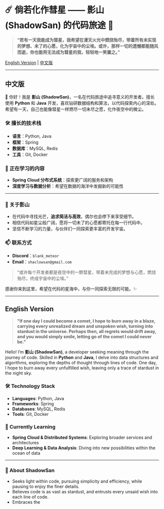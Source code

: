 # ☄️ 倘若化作彗星 —— 影山 (ShadowSan) 的代码旅途 🌌

> **“若有一天我能成为彗星，我希望在漫天火光中燃烧殆尽，带着所有未实现的梦想、未了的心愿，化为宇宙中的尘埃。或许，那样一切的遗憾都能随风而逝，你也能将无法成为彗星的我，轻轻地一笑置之。”**

[English Version](#english-version) | [中文版](#中文版)

---

## 中文版

👋 你好！我是 **影山 (ShadowSan)**，一名在代码旅途中追寻意义的开发者。擅长使用 **Python** 和 **Java** 开发，喜欢钻研数据结构和算法，以代码探索内心的深处。希望有一天，自己也能像彗星一样燃尽一切未尽之愿，化作夜空中的微尘。

### 🛠 擅长的技术栈
- **语言**：Python, Java
- **框架**：Spring
- **数据库**：MySQL, Redis
- **工具**：Git, Docker

### 🌱 正在学习的内容
- **Spring Cloud 分布式系统**：探索更广阔的服务和架构
- **深度学习与数据分析**：希望在数据的海洋中发掘新的可能性

---

### 🌌 关于影山
- 在代码中寻找光芒，**追求简洁与高效**，偶尔也会停下来享受细节。
- 相信代码如星尘般广阔，愿将一切未了的心愿都寄托在每一行代码中。
- 坚信不断学习的力量，与伙伴们一同探索更丰富的开发宇宙。

### 📫 联系方式
- **Discord**：`blank_meteor`
- **Email**：`shaclowsan@gmail.com`
> “或许每个开发者都是夜空中的一颗彗星，带着未完成的梦想与心愿，燃烧殆尽，终成宇宙中的尘埃。”

感谢你来到这里，希望在代码的星海中，与你一同探索无限的可能。✨

---

## English Version

> **"If one day I could become a comet, I hope to burn away in a blaze, carrying every unrealized dream and unspoken wish, turning into stardust in the universe. Perhaps then, all regrets would drift away, and you would simply smile, letting go of the comet I could never be."**

Hello! I’m **影山 (ShadowSan)**, a developer seeking meaning through the journey of code. Skilled in **Python** and **Java**, I delve into data structures and algorithms, exploring the depths of thought through lines of code. One day, I hope to burn away every unfulfilled wish, leaving only a trace of stardust in the night sky.

### 🛠 Technology Stack
- **Languages**: Python, Java
- **Frameworks**: Spring
- **Databases**: MySQL, Redis
- **Tools**: Git, Docker

### 🌱 Currently Learning
- **Spring Cloud & Distributed Systems**: Exploring broader services and architectures
- **Deep Learning & Data Analysis**: Diving into new possibilities within the ocean of data

---

### 🌌 About ShadowSan
- Seeks light within code, pursuing simplicity and efficiency, while pausing to enjoy the finer details.
- Believes code is as vast as stardust, and entrusts every unsaid wish into each line of code.
- Embraces the
